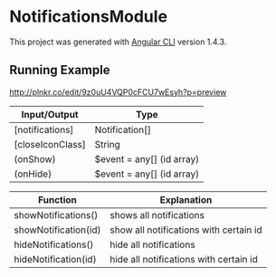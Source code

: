 # NotificationsModule

This project was generated with [Angular CLI](https://github.com/angular/angular-cli) version 1.4.3.

## Running Example
http://plnkr.co/edit/9z0uU4VQP0cFCU7wEsyh?p=preview

| Input/Output | Type |
| ------ | ------ |
| [notifications] | Notification[] |
| [closeIconClass] | String |
| (onShow) | $event = any[] (id array) |
| (onHide) | $event = any[] (id array) |


| Function | Explanation |
| ------ | ------ |
| showNotifications() | shows all notifications |
| showNotification(id) | show all notifications with certain id |
| hideNotifications() | hide all notifications |
| hideNotification(id) | hide all notifications with certain id |
